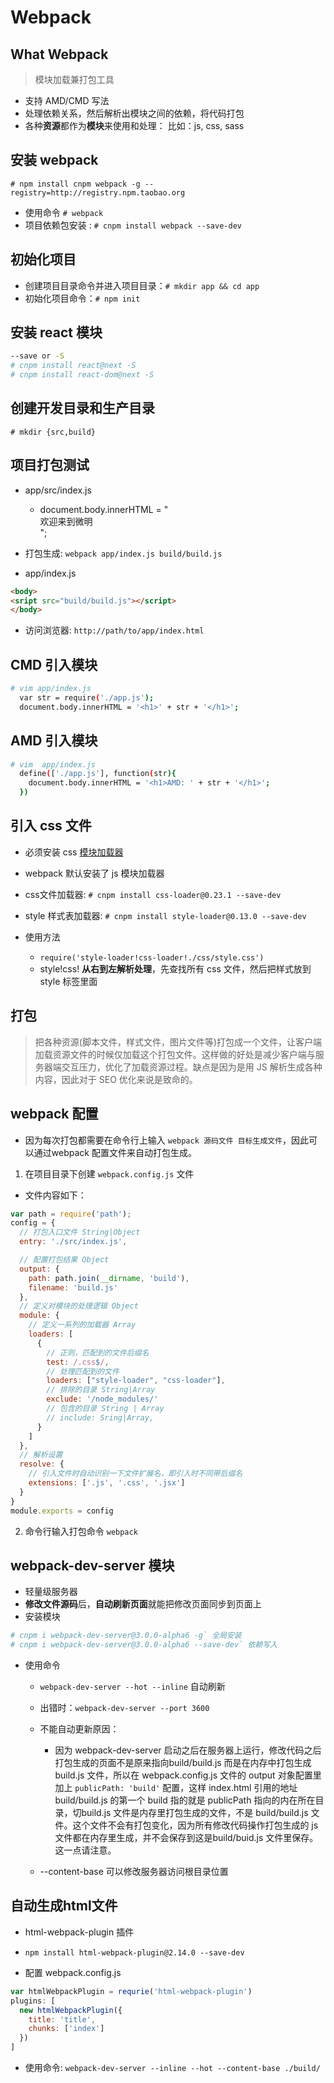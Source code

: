 # Webpack

## What Webpack

> 模块加载兼打包工具

- 支持 AMD/CMD 写法
- 处理依赖关系，然后解析出模块之间的依赖，将代码打包
- 各种**资源**都作为**模块**来使用和处理： 比如：js, css, sass

## 安装 webpack

`# npm install cnpm webpack -g --registry=http://registry.npm.taobao.org`

- 使用命令 `# webpack`
- 项目依赖包安装 : `# cnpm install webpack --save-dev`

## 初始化项目

- 创建项目目录命令并进入项目目录：`# mkdir app && cd app`
- 初始化项目命令：`# npm init`

## 安装 react 模块

``` sh
--save or -S
# cnpm install react@next -S
# cnpm install react-dom@next -S
```

## 创建开发目录和生产目录

`# mkdir {src,build}`

## 项目打包测试

- app/src/index.js
  - document.body.innerHTML = "<div>欢迎来到微明</div>";

- 打包生成: `webpack app/index.js build/build.js`

- app/index.js

``` html
<body>
<sript src="build/build.js"></script>
</body>
```

- 访问浏览器: `http://path/to/app/index.html`

## CMD 引入模块

``` sh
# vim app/index.js
  var str = require('./app.js');
  document.body.innerHTML = '<h1>' + str + '</h1>';
```

## AMD 引入模块

``` sh
# vim  app/index.js
  define(['./app.js'], function(str){
    document.body.innerHTML = '<h1>AMD: ' + str + '</h1>';
  })
```

## 引入 css 文件

- 必须安装 css [模块加载器](https://webpack.js.org/concepts/loaders/)
- webpack 默认安装了 js  模块加载器

- css文件加载器: `# cnpm install css-loader@0.23.1 --save-dev` 
- style 样式表加载器: `# cnpm install style-loader@0.13.0 --save-dev`

- 使用方法
  - `require('style-loader!css-loader!./css/style.css')`
  - style!css! **从右到左解析处理**，先查找所有 css 文件，然后把样式放到 style 标签里面

## 打包

> 把各种资源(脚本文件，样式文件，图片文件等)打包成一个文件，让客户端加载资源文件的时候仅加载这个打包文件。这样做的好处是减少客户端与服务器端交互压力，优化了加载资源过程。缺点是因为是用 JS 解析生成各种内容，因此对于 SEO 优化来说是致命的。

## webpack 配置

- 因为每次打包都需要在命令行上输入 `webpack 源码文件 目标生成文件`，因此可以通过webpack 配置文件来自动打包生成。

1. 在项目目录下创建 `webpack.config.js` 文件

- 文件内容如下：

``` js
var path = require('path');
config = {
  // 打包入口文件 String|Object
  entry: './src/index.js',

  // 配置打包结果 Object
  output: {
    path: path.join(__dirname, 'build'),
    filename: 'build.js'
  },
  // 定义对模块的处理逻辑 Object
  module: {
    // 定义一系列的加载器 Array
    loaders: [
      {
        // 正则，匹配到的文件后缀名
        test: /.css$/,
        // 处理匹配到的文件
        loaders: ["style-loader", "css-loader"],
        // 排除的目录 String|Array
        exclude: '/node_modules/'
        // 包含的目录 String | Array
        // include: Sring|Array,
      }
    ]
  },
  // 解析设置
  resolve: {
    // 引入文件时自动识别一下文件扩展名，即引入时不同带后缀名
    extensions: ['.js', '.css', '.jsx']
  }
}
module.exports = config
```

2. 命令行输入打包命令 `webpack`

## webpack-dev-server 模块

- 轻量级服务器
- **修改文件源码**后，**自动刷新页面**就能把修改页面同步到页面上
- 安装模块

``` sh
# cnpm i webpack-dev-server@3.0.0-alpha6 -g` 全局安装
# cnpm i webpack-dev-server@3.0.0-alpha6 --save-dev` 依赖写入
```

- 使用命令
  - `webpack-dev-server --hot --inline` 自动刷新
  - 出错时：`webpack-dev-server --port 3600`

  - 不能自动更新原因：
    - 因为 webpack-dev-server 启动之后在服务器上运行，修改代码之后打包生成的页面不是原来指向build/build.js 而是在内存中打包生成 build.js 文件，所以在 webpack.config.js 文件的 output 对象配置里加上 `publicPath: 'build'` 配置，这样 index.html 引用的地址 build/build.js 的第一个 build 指的就是 publicPath 指向的内在所在目录，切build.js 文件是内存里打包生成的文件，不是 build/build.js 文件。这个文件不会有打包变化，因为所有修改代码操作打包生成的 js 文件都在内存里生成，并不会保存到这是build/buid.js 文件里保存。这一点请注意。

  - --content-base 可以修改服务器访问根目录位置

## 自动生成html文件

- html-webpack-plugin 插件
- `npm install html-webpack-plugin@2.14.0 --save-dev`

- 配置 webpack.config.js

``` js
var htmlWebpackPlugin = requrie('html-webpack-plugin')
plugins: [
  new htmlWebpackPlugin({
    title: 'title',
    chunks: ['index']
  })
]
```

- 使用命令: `webpack-dev-server --inline --hot --content-base ./build/`